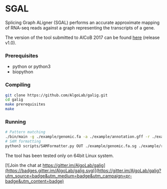 # SGAL

Splicing Graph ALigner (SGAL) performs an accurate approximate mapping of RNA-seq reads against a graph representing the transcripts of a gene.

The version of the tool submitted to AlCoB 2017 can be found [here](https://github.com/AlgoLab/galig/tree/v1.0) (release v1.0).

### Prerequisites
  * python or python3
  * biopython

### Compiling
```bash
git clone https://github.com/AlgoLab/galig.git
cd galig
make prerequisites
make
```
### Running
```bash
# Pattern matching
./bin/main -g ./example/genomic.fa -a ./example/annotation.gff -r ./example/rna_seqs.fa -l 3 -e 10 -o OUT
# SAM formatting
python3 scripts/SAMFormatter.py OUT ./example/genomic.fa.sg ./example/rna_seqs.fa
```

The tool has been tested only on 64bit Linux system.

[![Join the chat at https://gitter.im/AlgoLab/galig](https://badges.gitter.im/AlgoLab/galig.svg)](https://gitter.im/AlgoLab/galig?utm_source=badge&utm_medium=badge&utm_campaign=pr-badge&utm_content=badge)
